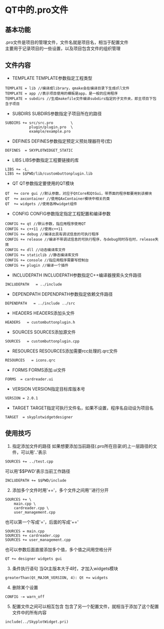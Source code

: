 # QT中的.pro文件

## 基本功能
.pro文件是项目的管理文件，文件名就是项目名，相当于配置文件  
主要用于记录项目的一些设置，以及项目包含文件的组织管理  


## 文件内容
* TEMPLATE
TEMPLATE参数指定工程类型  
```
TEMPLATE = lib //编译成library，qmake会在编译目录下生成dll文件
TEMPLATE = app //表示项目使用的模板是app，是一般的应用程序
TEMPLATE = subdirs //生成makefile文件编译subdirs指定的子文件夹，即主项目下包含子项目
```
* SUBDIRS
SUBDIRS参数指定子项目所在的路径  
```
SUBDIRS += src/src.pro        \
           plugin/plugin.pro  \
           example/example.pro
```
* DEFINES
DEFINES参数指定预定义预处理器符号(宏)  
```
DEFINES  = SKYPLOTWIDGET_STATIC
```
* LIBS
LIBS参数指定工程要链接的库  
```
LIBS += -L.
LIBS += $$PWD/lib/custombuttonplugin.lib
```
* QT
QT参数指定要使用的QT模块  
```
QT  += core gui //默认参数，对应于QtCore和QtGui，带界面的程序都要用到该模块
QT  += axcontainer //使用QAxContainer模块中相关的类
QT  += widgets //使用各种widget组件
```
* CONFIG
CONFIG参数指定指定工程配置和编译参数  
```
CONFIG += qt //默认参数，指应用程序使用QT
CONFIG += c++11 //使用c++11
CONFIG += debug //编译出具有调试信息的可执行程序
CONFIG += release //编译不带调试信息的可执行程序，与debug同时存在时，release失效
CONFIG += dll //动态编译库文件
CONFIG += staticlib //静态编译库文件
CONFIG += console //指应用程序需要写控制台
CONFIG += plugin //编译一个插件
```
* INCLUDEPATH
INCLUDEPATH参数指定C++编译器搜索头文件路径  
```
INCLUDEPATH   = ../include
```
* DEPENDPATH
DEPENDPATH参数指定依赖文件路径  
```
DEPENDPATH   = ../include ../src
```
* HEADERS
HEADERS添加头文件  
```
HEADERS   = custombuttonplugin.h
```
* SOURCES
SOURCES添加源文件  
```
SOURCES   = custombuttonplugin.cpp
```
* RESOURCES
RESOURCES添加需要rcc处理的.qrc文件  
```
RESOURCES   = icons.qrc
```
* FORMS
FORMS添加.ui文件  
```
FORMS  = cardreader.ui
```
* VERSION
VERSION指定目标库版本号  
```
VERSION = 2.0.1
```
* TARGET
TARGET指定可执行文件名，如果不设置，程序名自动设为项目名  
```
TARGET  = skyplotwidgetdesigner
```


## 使用技巧
1. 指定添加文件的路径
如果想要添加当前路径(.pro所在目录)的上一层路径的文件，可以用'..'表示  
```
SOURCES += ../test.cpp
```
可以用'$$PWD'表示当前工作路径  
```
INCLUDEPATH += $$PWD/include
```
2. 添加多个文件时用'+='，多个文件之间用'\'进行分开
```
SOURCES += \
    main.cpp \
    cardreader.cpp \
    user_management.cpp
```
也可以第一个写成'='，后面的写成'+='  
```
SOURCES = main.cpp
SOURCES += cardreader.cpp
SOURCES += user_management.cpp
```
也可以参数后面直接添加多个值，多个值之间用空格分开  
```
QT += designer widgets gui
```
3. 条件执行语句
当Qt主版本大于4时，才加入widgets模块  
```
greaterThan(Qt_MAJOR_VERSION, 4): Qt += widgets
```
4. 删除某个设置
```
CONFIG -= warn_off
```
5. 配置文件之间可以相互包含
包含了另一个配置文件，就相当于添加了这个配置文件中的所有内容  
```
include(../SkyplotWidget.pri)
```